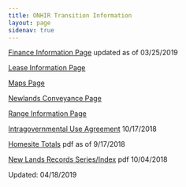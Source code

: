 ```yaml
---
title: ONHIR Transition Information
layout: page
sidenav: true
---
```


[Finance Information Page](finance/index.html) updated as of 03/25/2019

[Lease Information Page](lease/index.html)

[Maps Page](maps/index.html)

[Newlands Conveyance Page](nl-conveyance-docs/index.html)

[Range Information Page](range/index.html)

[Intragovernmental Use Agreement]({{site.baseurl}}/transitiona-intragovernmental-use-agreement/) 10/17/2018

[Homesite Totals]({{site.baseurl}}/assets/documents/transition/HOMESITES-TOTALS.pdf) pdf as of 9/17/2018

[New Lands Records Series/Index]({{site.baseurl}}/assets/documents/transition/New-Lands-Records-Series-Index.pdf) pdf 10/04/2018

Updated: 04/18/2019
